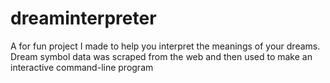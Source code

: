 # dreaminterpreter
A for fun project I made to help you interpret the meanings of your dreams. Dream symbol data was scraped from the web and then used to make an interactive command-line program
